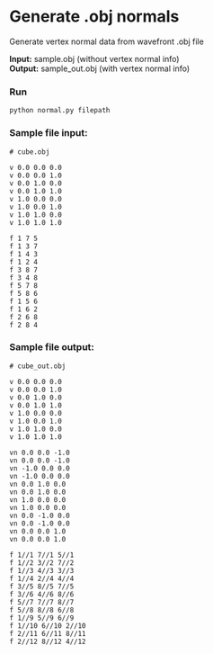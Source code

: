 # Generate .obj normals

Generate vertex normal data from wavefront .obj file

**Input:** sample.obj (without vertex normal info) <br> 
**Output:** sample_out.obj (with vertex normal info)


### Run
```
python normal.py filepath
```


### Sample file input:
```
# cube.obj

v 0.0 0.0 0.0
v 0.0 0.0 1.0
v 0.0 1.0 0.0
v 0.0 1.0 1.0
v 1.0 0.0 0.0
v 1.0 0.0 1.0
v 1.0 1.0 0.0
v 1.0 1.0 1.0

f 1 7 5
f 1 3 7
f 1 4 3
f 1 2 4
f 3 8 7
f 3 4 8
f 5 7 8
f 5 8 6
f 1 5 6
f 1 6 2
f 2 6 8
f 2 8 4
```

### Sample file output:
```
# cube_out.obj

v 0.0 0.0 0.0
v 0.0 0.0 1.0
v 0.0 1.0 0.0
v 0.0 1.0 1.0
v 1.0 0.0 0.0
v 1.0 0.0 1.0
v 1.0 1.0 0.0
v 1.0 1.0 1.0

vn 0.0 0.0 -1.0
vn 0.0 0.0 -1.0
vn -1.0 0.0 0.0
vn -1.0 0.0 0.0
vn 0.0 1.0 0.0
vn 0.0 1.0 0.0
vn 1.0 0.0 0.0
vn 1.0 0.0 0.0
vn 0.0 -1.0 0.0
vn 0.0 -1.0 0.0
vn 0.0 0.0 1.0
vn 0.0 0.0 1.0

f 1//1 7//1 5//1
f 1//2 3//2 7//2
f 1//3 4//3 3//3
f 1//4 2//4 4//4
f 3//5 8//5 7//5
f 3//6 4//6 8//6
f 5//7 7//7 8//7
f 5//8 8//8 6//8
f 1//9 5//9 6//9
f 1//10 6//10 2//10
f 2//11 6//11 8//11
f 2//12 8//12 4//12
```